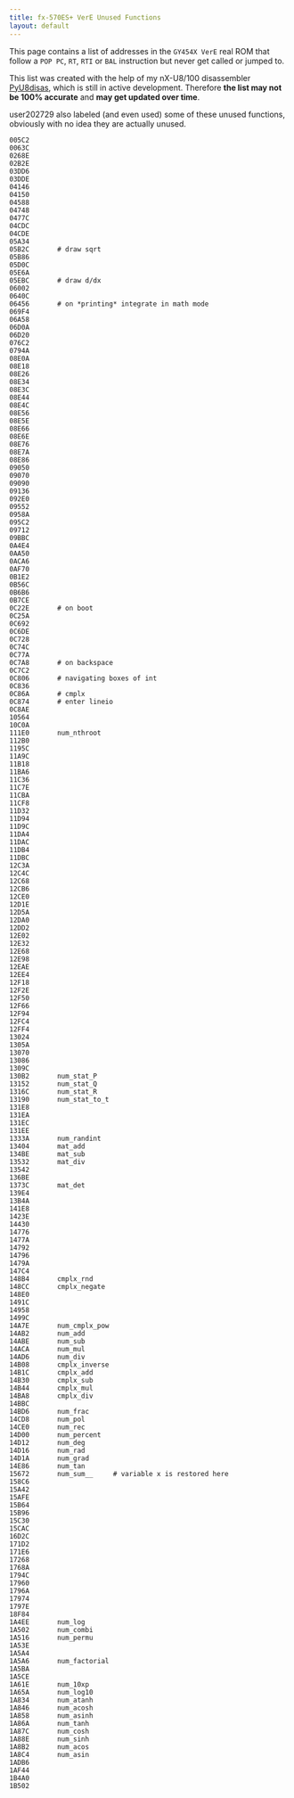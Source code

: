```yaml
---
title: fx-570ES+ VerE Unused Functions
layout: default
---
```


This page contains a list of addresses in the `GY454X VerE` real ROM that follow a `POP PC`, `RT`, `RTI` or `BAL` instruction but never get called or jumped to.

This list was created with the help of my nX-U8/100 disassembler [PyU8disas](https://github.com/gamingwithevets/pyu8disas), which is still in active development. Therefore **the list may not be 100% accurate** and **may get updated over time**.

user202729 also labeled (and even used) some of these unused functions, obviously with no idea they are actually unused.

```
005C2
0063C
0268E
02B2E
03DD6
03DDE
04146
04150
04588
04748
0477C
04CDC
04CDE
05A34
05B2C		# draw sqrt
05B86
05D0C
05E6A
05EBC		# draw d/dx
06002
0640C
06456		# on *printing* integrate in math mode
069F4
06A58
06D0A
06D20
076C2
0794A
08E0A
08E18
08E26
08E34
08E3C
08E44
08E4C
08E56
08E5E
08E66
08E6E
08E76
08E7A
08E86
09050
09070
09090
09136
092E0
09552
0958A
095C2
09712
09BBC
0A4E4
0AA50
0ACA6
0AF70
0B1E2
0B56C
0B6B6
0B7CE
0C22E		# on boot
0C25A
0C692
0C6DE
0C728
0C74C
0C77A
0C7A8		# on backspace
0C7C2
0C806		# navigating boxes of int
0C836
0C86A		# cmplx
0C874		# enter lineio
0C8AE
10564
10C0A
111E0		num_nthroot
112B0
1195C
11A9C
11B18
11BA6
11C36
11C7E
11CBA
11CF8
11D32
11D94
11D9C
11DA4
11DAC
11DB4
11DBC
12C3A
12C4C
12C68
12CB6
12CE0
12D1E
12D5A
12DA0
12DD2
12E02
12E32
12E68
12E98
12EAE
12EE4
12F18
12F2E
12F50
12F66
12F94
12FC4
12FF4
13024
1305A
13070
13086
1309C
130B2		num_stat_P
13152		num_stat_Q
1316C		num_stat_R
13190		num_stat_to_t
131E8
131EA
131EC
131EE
1333A		num_randint
13404		mat_add
134BE		mat_sub
13532		mat_div
13542
136BE
1373C		mat_det
139E4
13B4A
141E8
1423E
14430
14776
1477A
14792
14796
1479A
147C4
148B4		cmplx_rnd
148CC		cmplx_negate
148E0
1491C
14958
1499C
14A7E		num_cmplx_pow
14AB2		num_add
14ABE		num_sub
14ACA		num_mul
14AD6		num_div
14B08		cmplx_inverse
14B1C		cmplx_add
14B30		cmplx_sub
14B44		cmplx_mul
14BA8		cmplx_div
14BBC
14BD6		num_frac
14CD8		num_pol
14CE0		num_rec
14D00		num_percent
14D12		num_deg
14D16		num_rad
14D1A		num_grad
14E86		num_tan
15672		num_sum__     # variable x is restored here
158C6
15A42
15AFE
15B64
15B96
15C30
15CAC
16D2C
171D2
171E6
17268
1768A
1794C
17960
1796A
17974
1797E
18F84
1A4EE		num_log
1A502		num_combi
1A516		num_permu
1A53E
1A5A4
1A5A6		num_factorial
1A5BA
1A5CE
1A61E		num_10xp
1A65A		num_log10
1A834		num_atanh
1A846		num_acosh
1A858		num_asinh
1A86A		num_tanh
1A87C		num_cosh
1A88E		num_sinh
1A8B2		num_acos
1A8C4		num_asin
1ADB6
1AF44
1B4A0
1B502
```
